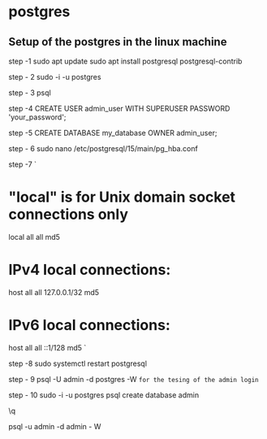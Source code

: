 # postgres

## Setup of the postgres in the linux machine

step -1
sudo apt update
sudo apt install postgresql postgresql-contrib

step - 2
sudo -i -u postgres

step - 3
psql

step -4
CREATE USER admin_user WITH SUPERUSER PASSWORD 'your_password';

step -5
CREATE DATABASE my_database OWNER admin_user;

step - 6
sudo nano /etc/postgresql/15/main/pg_hba.conf

step -7
`
# "local" is for Unix domain socket connections only

local all all md5

# IPv4 local connections:

host all all 127.0.0.1/32 md5

# IPv6 local connections:

host all all ::1/128 md5
`

step -8
sudo systemctl restart postgresql

step - 9
psql -U admin -d postgres -W `for the tesing of the admin login`

step - 10
sudo -i -u postgres
psql
create database admin

\q

psql -u admin -d admin - W
